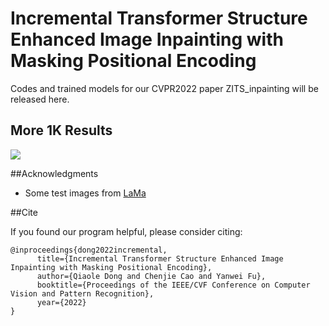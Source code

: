 # Incremental Transformer Structure Enhanced Image Inpainting with Masking Positional Encoding

Codes and trained models for our CVPR2022 paper ZITS_inpainting will be released here.

## More 1K Results

![](./imgs/supp_highres.png)

##Acknowledgments

* Some test images from [LaMa](https://github.com/saic-mdal/lama)

##Cite

If you found our program helpful, please consider citing:

```
@inproceedings{dong2022incremental,
      title={Incremental Transformer Structure Enhanced Image Inpainting with Masking Positional Encoding}, 
      author={Qiaole Dong and Chenjie Cao and Yanwei Fu},
      booktitle={Proceedings of the IEEE/CVF Conference on Computer Vision and Pattern Recognition},
      year={2022}
}
```